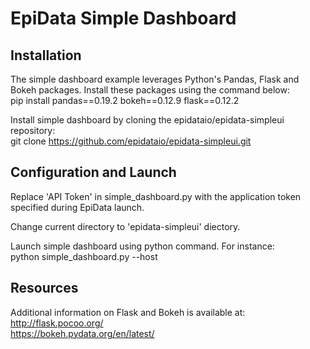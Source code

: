 EpiData Simple Dashboard
=====================================

Installation
-------------
The simple dashboard example leverages Python's Pandas, Flask and Bokeh packages. Install these packages using the command below:  
    pip install pandas==0.19.2 bokeh==0.12.9 flask==0.12.2

Install simple dashboard by cloning the epidataio/epidata-simpleui repository:  
    git clone https://github.com/epidataio/epidata-simpleui.git

Configuration and Launch
-------------------------
Replace 'API Token' in simple_dashboard.py with the application token specified during EpiData launch.

Change current directory to 'epidata-simpleui' diectory.

Launch simple dashboard using python command. For instance:  
    python simple_dashboard.py --host <epidata-url>

Resources
----------
Additional information on Flask and Bokeh is available at:  
    http://flask.pocoo.org/  
    https://bokeh.pydata.org/en/latest/

